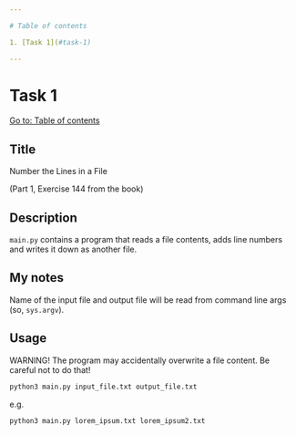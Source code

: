 ```yaml
---

# Table of contents

1. [Task 1](#task-1)

---
```


# Task 1

[Go to: Table of contents](#table-of-contents)

## Title

Number the Lines in a File

(Part 1, Exercise 144 from the book)

## Description

`main.py` contains a program that reads a file contents, adds line numbers and writes it down as another file.

## My notes

Name of the input file and output file will be read from command line args (so, `sys.argv`).

## Usage

WARNING! The program may accidentally overwrite a file content. Be careful not to do that!

```bash
python3 main.py input_file.txt output_file.txt
```

e.g.

```bash
python3 main.py lorem_ipsum.txt lorem_ipsum2.txt
```

